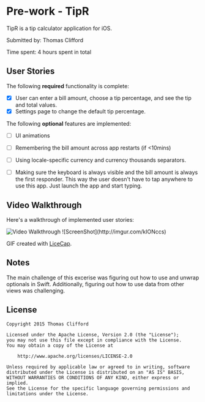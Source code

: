 # Pre-work - TipR

TipR is a tip calculator application for iOS.

Submitted by: Thomas Clifford

Time spent: 4 hours spent in total

## User Stories

The following **required** functionality is complete:

* [x] User can enter a bill amount, choose a tip percentage, and see the tip and total values.
* [x] Settings page to change the default tip percentage.

The following **optional** features are implemented:
* [ ] UI animations
* [ ] Remembering the bill amount across app restarts (if <10mins)
* [ ] Using locale-specific currency and currency thousands separators.
* [ ] Making sure the keyboard is always visible and the bill amount is always the first responder. This way the user doesn't have to tap anywhere to use this app. Just launch the app and start typing.


## Video Walkthrough 

Here's a walkthrough of implemented user stories:

<img src='http://imgur.com/kIONccs' title='Video Walkthrough' width='' alt='Video Walkthrough' />
![ScreenShot](http://imgur.com/kIONccs)

GIF created with [LiceCap](http://www.cockos.com/licecap/).

## Notes

The main challenge of this excerise was figuring out how to use and unwrap optionals in Swift.  Additionally, 
figuring out how to use data from other views was challenging.

## License

    Copyright 2015 Thomas Clifford

    Licensed under the Apache License, Version 2.0 (the "License");
    you may not use this file except in compliance with the License.
    You may obtain a copy of the License at

        http://www.apache.org/licenses/LICENSE-2.0

    Unless required by applicable law or agreed to in writing, software
    distributed under the License is distributed on an "AS IS" BASIS,
    WITHOUT WARRANTIES OR CONDITIONS OF ANY KIND, either express or implied.
    See the License for the specific language governing permissions and
    limitations under the License.
